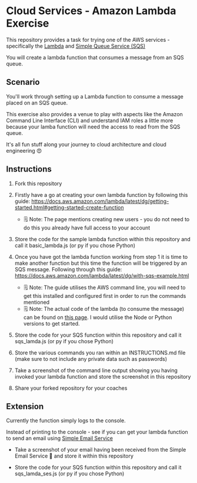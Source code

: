 # Cloud Services - Amazon Lambda Exercise

This repository provides a task for trying one of the AWS services - specifically the [Lambda](https://aws.amazon.com/lambda/) and [Simple Queue Service (SQS)](https://aws.amazon.com/sqs/)

You will create a lambda function that consumes a message from an SQS queue.

## Scenario

You'll work through setting up a Lambda function to consume a message placed on an SQS queue.

This exercise also provides a venue to play with aspects like the Amazon Command Line Interface (CLI) and understand IAM roles a little more because your lamba function will need the access to read from the SQS queue. 

It's all fun stuff along your journey to cloud architecture and cloud engineering 😍

## Instructions

1. Fork this repository

2. Firstly have a go at creating your own lambda function by following this guide: https://docs.aws.amazon.com/lambda/latest/dg/getting-started.html#getting-started-create-function
    - 🗒️ Note: The page mentions creating new users - you do not need to do this you already have full access to your account

3. Store the code for the sample lambda function within this repository and call it basic_lambda.js (or py if you chose Python)

4. Once you have got the lambda function working from step 1 it is time to make another function but this time the function will be triggered by an SQS message. Following through this guide: https://docs.aws.amazon.com/lambda/latest/dg/with-sqs-example.html
    - 🗒️ Note: The guide utilises the AWS command line, you will need to get this installed and configured first in order to run the commands mentioned
    - 🗒️ Note: The actual code of the lambda (to consume the message) can be found on [this page](https://docs.aws.amazon.com/lambda/latest/dg/with-sqs-create-package.html). I would utilise the Node or Python versions to get started.

5. Store the code for your SQS function within this repository and call it sqs_lamda.js (or py if you chose Python)

6. Store the various commands you ran within an INSTRUCTIONS.md file (make sure to not include any private data such as passwords)

7. Take a screenshot of the command line output showing you having invoked your lambda function and store the screenshot in this repository

8. Share your forked repository for your coaches

## Extension

Currently the function simply logs to the console.

Instead of printing to the console - see if you can get your lambda function to send an email using [Simple Email Service](https://aws.amazon.com/ses/)

* Take a screenshot of your email having been received from the Simple Email Service 🎉 and store it within this repository

* Store the code for your SQS function within this repository and call it sqs_lamda_ses.js (or py if you chose Python)

